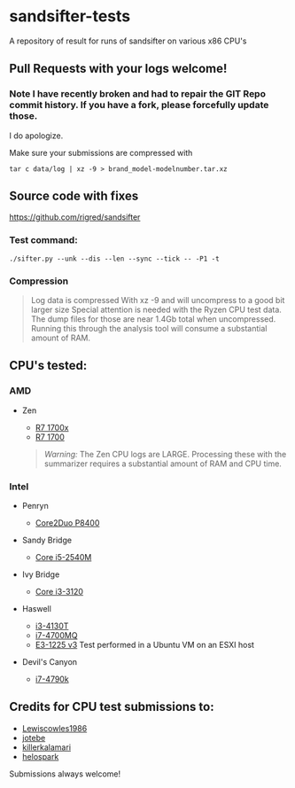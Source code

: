 # sandsifter-tests
A repository of result for runs of sandsifter on various x86 CPU's

## Pull Requests with your logs welcome!

### Note I have recently broken and had to repair the GIT Repo commit history. If you have a fork, please forcefully update those. 
I do apologize.

Make sure your submissions are compressed with
```
tar c data/log | xz -9 > brand_model-modelnumber.tar.xz
```
## Source code with fixes

https://github.com/rigred/sandsifter


### Test command:
```
./sifter.py --unk --dis --len --sync --tick -- -P1 -t
```

### Compression
> Log data is compressed With xz -9 and will uncompress to a good bit larger size
Special attention is needed with the Ryzen CPU test data. The dump files for those are near 1.4Gb total when uncompressed. 
Running this through the analysis tool will consume a substantial amount of RAM.

## CPU's tested:

### AMD

* Zen
    * [R7 1700x](https://github.com/rigred/sandsifter-tests/blob/master/amd/Zen/ryzen-1700x.tar.xz)
    * [R7 1700](https://github.com/rigred/sandsifter-tests/blob/master/amd/Zen/amd_ryzen-1700.tar.xz)

    > *Warning:* The Zen CPU logs are LARGE. Processing these with the summarizer requires a substantial amount of RAM and CPU time.

### Intel

* Penryn
    * [Core2Duo P8400](https://github.com/rigred/sandsifter-tests/blob/master/intel/intel_core2duo-P8400.tar.xz)

* Sandy Bridge
    * [Core i5-2540M](https://github.com/rigred/sandsifter-tests/blob/master/intel/intel_i5-2540M.tar.xz)

* Ivy Bridge
    * [Core i3-3120](https://github.com/rigred/sandsifter-tests/blob/master/intel/intel_i3-3120M.tar.xz)
    
* Haswell
    * [i3-4130T](https://github.com/rigred/sandsifter-tests/blob/master/intel/intel_i3-4130T.tar.xz) 
    * [i7-4700MQ](https://github.com/rigred/sandsifter-tests/blob/master/intel/i7-4700mq.tar.xz)
    * [E3-1225 v3](https://github.com/rigred/sandsifter-tests/blob/master/intel/intel_xeon-E3-1225-v3.tar.xz) Test performed in a Ubuntu VM on an ESXI host
* Devil's Canyon
    * [i7-4790k](https://github.com/rigred/sandsifter-tests/blob/master/intel/i7-4790k.tar.xz)

    
## Credits for CPU test submissions to:

* [Lewiscowles1986](https://github.com/Lewiscowles1986)
* [jotebe](https://github.com/jotebe)
* [killerkalamari](https://github.com/killerkalamari)
* [helospark](https://github.com/helospark)

Submissions always welcome!
